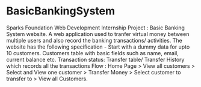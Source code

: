 # BasicBankingSystem



Sparks Foundation Web Development Internship Project : Basic Banking System website. A web application used to tranfer virtual money between multiple users and also record the banking transactions/ activities.
The website has the following specification - Start with a dummy data for upto 10 customers. Customers table with basic fields such as name, email, current balance etc. Transaction status: Transfer table/ Transfer History which records all the transactions
Flow : Home Page > View all customers > Select and View one customer > Transfer Money > Select customer to transfer to > View all Customers.
